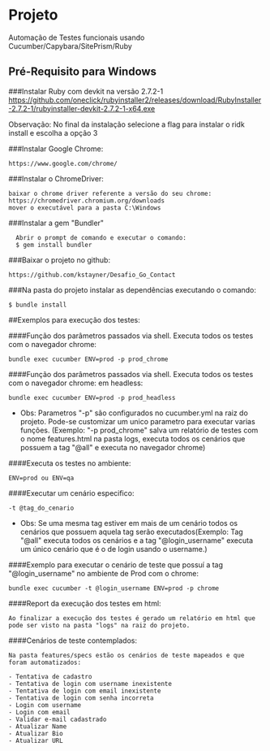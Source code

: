 # Projeto
Automação de Testes funcionais usando Cucumber/Capybara/SitePrism/Ruby


## Pré-Requisito para Windows
###Instalar Ruby com devkit na versão 2.7.2-1
https://github.com/oneclick/rubyinstaller2/releases/download/RubyInstaller-2.7.2-1/rubyinstaller-devkit-2.7.2-1-x64.exe

Observação: No final da instalação selecione a flag para instalar o ridk install e escolha a opção 3


###Instalar Google Chrome:
```
https://www.google.com/chrome/
```

###Instalar o ChromeDriver:
```
baixar o chrome driver referente a versão do seu chrome: https://chromedriver.chromium.org/downloads
mover o executável para a pasta C:\Windows
```

###Instalar a gem "Bundler"
```
  Abrir o prompt de comando e executar o comando:
  $ gem install bundler
```

###Baixar o projeto no github:
```
https://github.com/kstayner/Desafio_Go_Contact
```

###Na pasta do projeto instalar as dependências executando o comando:
```
$ bundle install
```

##Exemplos para execução dos testes:


####Função dos parâmetros passados via shell. Executa todos os testes com o navegador chrome:
```
bundle exec cucumber ENV=prod -p prod_chrome
```

####Função dos parâmetros passados via shell. Executa todos os testes com o navegador chrome: em headless:
```
bundle exec cucumber ENV=prod -p prod_headless
```

- Obs: Parametros "-p" são configurados no cucumber.yml na raiz do projeto. Pode-se customizar um unico parametro para executar varias funções. (Exemplo: "-p prod_chrome" salva um relatório de testes com o nome features.html na pasta logs, executa todos os cenários que possuem a tag "@all" e executa no navegador chrome)

####Executa os testes no ambiente:
```
ENV=prod ou ENV=qa
```

####Executar um cenário especifico:
```
-t @tag_do_cenario
```
- Obs: Se uma mesma tag estiver em mais de um cenário todos os cenários que possuem aquela tag serão executados(Exemplo: Tag "@all" executa todos os cenários e a tag "@login_username" executa um único cenário que é o de login usando o username.)

####Exemplo para executar o cenário de teste que possuí a tag
"@login_username" no ambiente de Prod com o chrome:
```
bundle exec cucumber -t @login_username ENV=prod -p chrome
```

####Report da execução dos testes em html:
```
Ao finalizar a execução dos testes é gerado um relatório em html que pode ser visto na pasta "logs" na raiz do projeto.
```

####Cenários de teste contemplados:
```
Na pasta features/specs estão os cenários de teste mapeados e que foram automatizados:

- Tentativa de cadastro
- Tentativa de login com username inexistente
- Tentativa de login com email inexistente
- Tentativa de login com senha incorreta
- Login com username
- Login com email
- Validar e-mail cadastrado
- Atualizar Name
- Atualizar Bio
- Atualizar URL
```